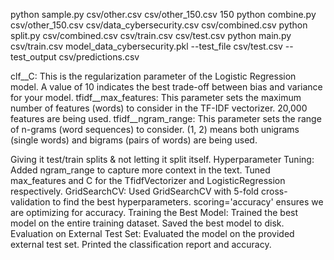 python sample.py csv/other.csv csv/other_150.csv 150
python combine.py csv/other_150.csv csv/data_cybersecurity.csv csv/combined.csv
python split.py csv/combined.csv csv/train.csv csv/test.csv
python main.py csv/train.csv model_data_cybersecurity.pkl --test_file csv/test.csv --test_output csv/predictions.csv

clf__C: This is the regularization parameter of the Logistic Regression model. A value of 10 indicates the best trade-off between bias and variance for your model.
tfidf__max_features: This parameter sets the maximum number of features (words) to consider in the TF-IDF vectorizer. 20,000 features are being used.
tfidf__ngram_range: This parameter sets the range of n-grams (word sequences) to consider. (1, 2) means both unigrams (single words) and bigrams (pairs of words) are being used.

Giving it test/train splits & not letting it split itself.
Hyperparameter Tuning:
    Added ngram_range to capture more context in the text.
    Tuned max_features and C for the TfidfVectorizer and LogisticRegression respectively.
GridSearchCV:
    Used GridSearchCV with 5-fold cross-validation to find the best hyperparameters.
    scoring='accuracy' ensures we are optimizing for accuracy.
Training the Best Model:
    Trained the best model on the entire training dataset.
    Saved the best model to disk.
Evaluation on External Test Set:
    Evaluated the model on the provided external test set.
    Printed the classification report and accuracy.